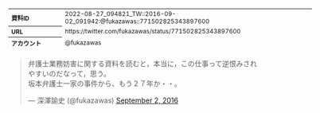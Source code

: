 <table style="font-size: 9pt; width: 610px; margin-bottom: 20px; height: 80px;">
<tbody>
    <tr>
        <th align=left>資料ID</th>
        <td align=left>2022-08-27_094821_TW::2016-09-02_091942:@fukazawas::771502825343897600</td>
    </tr>
    <tr>
        <th align=left>URL</th>
        <td align=left>https://twitter.com/fukazawas/status/771502825343897600</td>
    </tr>
    <tr>
        <th align=left>アカウント</th>
        <td align=left>@fukazawas</td>
    </tr>
    <tr>
        <th align=left>ユーザ名</th>
        <td align=left>深澤諭史</td>
    </tr>
    <tr>
        <th align=left>ツイートの記録日時</th>
        <td align=left>2022-08-27_094821_</td>
    </tr>
</tbody>
</table>
<blockquote class="twitter-tweet" data-width="450"  data-lang="ja"><p lang="ja" dir="ltr">弁護士業務妨害に関する資料を読むと，本当に，この仕事って逆恨みされやすいのだなって，思う。<br>坂本弁護士一家の事件から、もう２７年か・・。</p>&mdash; 深澤諭史 (@fukazawas) <a href="https://twitter.com/fukazawas/status/771502825343897600?ref_src=twsrc%5Etfw">September 2, 2016</a></blockquote>
<script async src="https://platform.twitter.com/widgets.js" charset="utf-8"></script>


